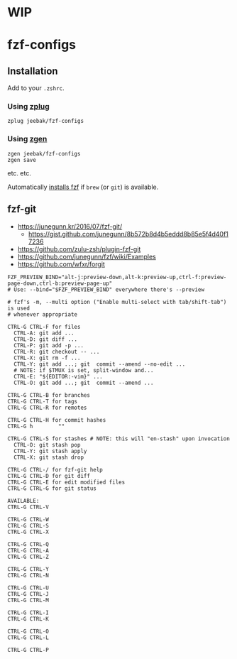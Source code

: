 # WIP

# fzf-configs

## Installation

Add to your `.zshrc`.

### Using [zplug](https://github.com/zplug/zplug)
```shell
zplug jeebak/fzf-configs
```

### Using [zgen](https://github.com/tarjoilija/zgen)
```shell
zgen jeebak/fzf-configs
zgen save
```
etc. etc.

Automatically [installs fzf](https://github.com/junegunn/fzf#installation) if
`brew` (or `git`) is available.

## fzf-git
- https://junegunn.kr/2016/07/fzf-git/
  - https://gist.github.com/junegunn/8b572b8d4b5eddd8b85e5f4d40f17236
- https://github.com/zulu-zsh/plugin-fzf-git
- https://github.com/junegunn/fzf/wiki/Examples
- https://github.com/wfxr/forgit

```
FZF_PREVIEW_BIND="alt-j:preview-down,alt-k:preview-up,ctrl-f:preview-page-down,ctrl-b:preview-page-up"
# Use: --bind="$FZF_PREVIEW_BIND" everywhere there's --preview

# fzf's -m, --multi option ("Enable multi-select with tab/shift-tab") is used
# whenever appropriate

CTRL-G CTRL-F for files
  CTRL-A: git add ...
  CTRL-D: git diff ...
  CTRL-P: git add -p ...
  CTRL-R: git checkout -- ...
  CTRL-X: git rm -f ...
  CTRL-Y: git add ...; git  commit --amend --no-edit ...
  # NOTE: if $TMUX is set, split-window and...
  CTRL-E: "${EDITOR:-vim}" ...
  CTRL-O: git add ...; git  commit --amend ...

CTRL-G CTRL-B for branches
CTRL-G CTRL-T for tags
CTRL-G CTRL-R for remotes

CTRL-G CTRL-H for commit hashes
CTRL-G h        ""

CTRL-G CTRL-S for stashes # NOTE: this will "en-stash" upon invocation
  CTRL-O: git stash pop
  CTRL-Y: git stash apply
  CTRL-X: git stash drop

CTRL-G CTRL-/ for fzf-git help
CTRL-G CTRL-D for git diff
CTRL-G CTRL-E for edit modified files
CTRL-G CTRL-G for git status

AVAILABLE:
CTRL-G CTRL-V

CTRL-G CTRL-W
CTRL-G CTRL-S
CTRL-G CTRL-X

CTRL-G CTRL-Q
CTRL-G CTRL-A
CTRL-G CTRL-Z

CTRL-G CTRL-Y
CTRL-G CTRL-N

CTRL-G CTRL-U
CTRL-G CTRL-J
CTRL-G CTRL-M

CTRL-G CTRL-I
CTRL-G CTRL-K

CTRL-G CTRL-O
CTRL-G CTRL-L

CTRL-G CTRL-P
```

